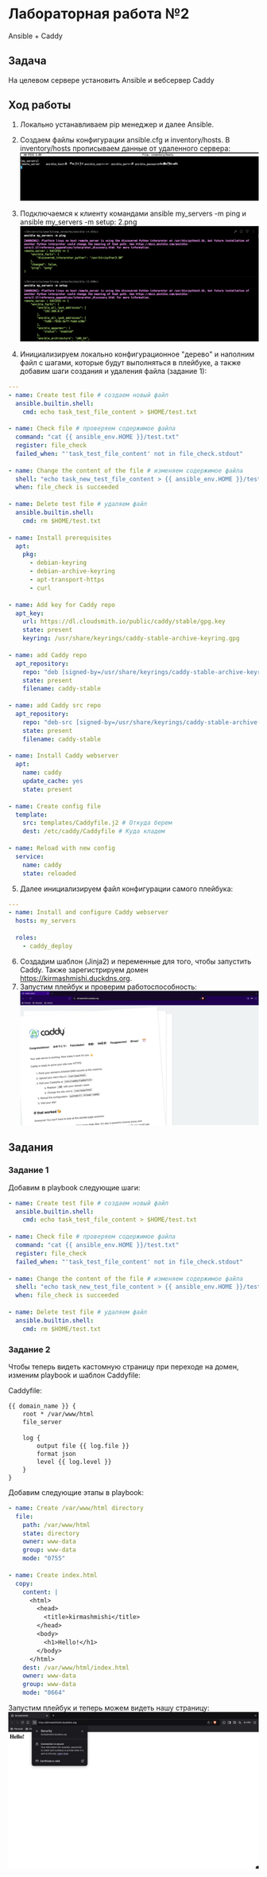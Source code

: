 # Лабораторная работа №2

Ansible + Caddy

## Задача

На целевом сервере установить Ansible и вебсервер Caddy

## Ход работы

1. Локально устанавливаем pip менеджер и далее Ansible.

2. Создаем файлы конфигурации ansible.cfg и inventory/hosts. В inventory/hosts прописываем данные от удаленного сервера:
   ![img.png](static/lr2/img.png)
3. Подключаемся к клиенту командами ansible my_servers -m ping и ansible my_servers -m setup: 2.png
   ![img_1.png](static/lr2/img_1.png)
4. Инициализируем локально конфигурационное "дерево" и наполним файл с шагами, которые будут выполняться в плейбуке, а
   также добавим шаги создания и удаления файла (задание 1):

```yaml
---
- name: Create test file # создаем новый файл
  ansible.builtin.shell:
    cmd: echo task_test_file_content > $HOME/test.txt

- name: Check file # проверяем содержимое файла
  command: "cat {{ ansible_env.HOME }}/test.txt"
  register: file_check
  failed_when: "'task_test_file_content' not in file_check.stdout"

- name: Change the content of the file # изменяем содержимое файла
  shell: "echo task_new_test_file_content > {{ ansible_env.HOME }}/test.txt"
  when: file_check is succeeded

- name: Delete test file # удаляем файл
  ansible.builtin.shell:
    cmd: rm $HOME/test.txt

- name: Install prerequisites
  apt:
    pkg:
      - debian-keyring
      - debian-archive-keyring
      - apt-transport-https
      - curl

- name: Add key for Caddy repo
  apt_key:
    url: https://dl.cloudsmith.io/public/caddy/stable/gpg.key
    state: present
    keyring: /usr/share/keyrings/caddy-stable-archive-keyring.gpg

- name: add Caddy repo
  apt_repository:
    repo: "deb [signed-by=/usr/share/keyrings/caddy-stable-archive-keyring.gpg] https://dl.cloudsmith.io/public/caddy/stable/deb/debian any-version main"
    state: present
    filename: caddy-stable

- name: add Caddy src repo
  apt_repository:
    repo: "deb-src [signed-by=/usr/share/keyrings/caddy-stable-archive-keyring.gpg] https://dl.cloudsmith.io/public/caddy/stable/deb/debian any-version main"
    state: present
    filename: caddy-stable

- name: Install Caddy webserver
  apt:
    name: caddy
    update_cache: yes
    state: present

- name: Create config file
  template:
    src: templates/Caddyfile.j2 # Откуда берем
    dest: /etc/caddy/Caddyfile # Куда кладем

- name: Reload with new config
  service:
    name: caddy
    state: reloaded
```

5. Далее инициализируем файл конфигурации самого плейбука:

```yaml
---
- name: Install and configure Caddy webserver
  hosts: my_servers

  roles:
    - caddy_deploy
```

6. Создадим шаблон (Jinja2) и переменные для того, чтобы запустить Caddy. Также зарегистрируем
   домен https://kirmashmishi.duckdns.org.
7. Запустим плейбук и проверим работоспособность:
   ![img_2.png](static/lr2/img_2.png)

## Задания

### Задание 1

Добавим в playbook следующие шаги:

```yaml
- name: Create test file # создаем новый файл
  ansible.builtin.shell:
    cmd: echo task_test_file_content > $HOME/test.txt

- name: Check file # проверяем содержимое файла
  command: "cat {{ ansible_env.HOME }}/test.txt"
  register: file_check
  failed_when: "'task_test_file_content' not in file_check.stdout"

- name: Change the content of the file # изменяем содержимое файла
  shell: "echo task_new_test_file_content > {{ ansible_env.HOME }}/test.txt"
  when: file_check is succeeded

- name: Delete test file # удаляем файл
  ansible.builtin.shell:
    cmd: rm $HOME/test.txt
```

### Задание 2

Чтобы теперь видеть кастомную страницу при переходе на домен, изменим playbook и шаблон Caddyfile:

Caddyfile:

```
{{ domain_name }} {
    root * /var/www/html
    file_server

    log {
        output file {{ log.file }}
        format json
        level {{ log.level }}
    }
}
```

Добавим следующие этапы в playbook:

```yaml
- name: Create /var/www/html directory
  file:
    path: /var/www/html
    state: directory
    owner: www-data
    group: www-data
    mode: "0755"

- name: Create index.html
  copy:
    content: |
      <html>
        <head>
          <title>kirmashmishi</title>
        </head>
        <body>
          <h1>Hello!</h1>
        </body>
      </html>
    dest: /var/www/html/index.html
    owner: www-data
    group: www-data
    mode: "0664"
```

Запустим плейбук и теперь можем видеть нашу страницу:
![img_3.png](static/lr2/img_3.png)
